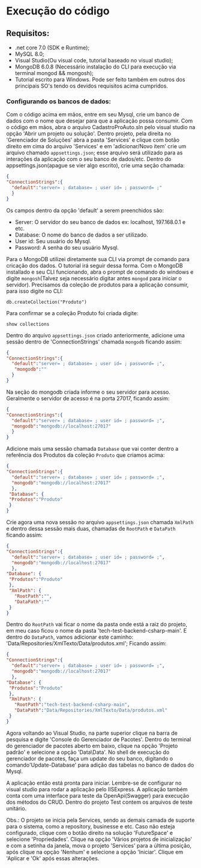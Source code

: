 # Execução do código

## Requisitos:

- .net core 7.0 (SDK e Runtime);
- MySQL 8.0;
- Visual Studio(Ou visual code, tutorial baseado no visual studio);
- MongoDB 6.0.8 (Necessário instalação do CLI para execução via terminal mongod && mongosh);
- Tutorial escrito para Windows. Pode ser feito também em outros dos principais SO's tendo os devidos requisitos acima cumpridos.

### Configurando os bancos de dados:

Com o código acima em mãos, entre em seu Mysql, crie um banco de dados com o nome que desejar para que a aplicação possa consumir.
Com o código em mãos, abra o arquivo CadastroProAuto.sln pelo visual studio na opção 'Abrir um projeto ou solução'. Dentro projeto, pela direita no 'Gerenciador de Soluções' abra a pasta 'Services' e clique com botão direito em cima do arquivo 'Services' e em 'adicionar/Novo item' crie um arquivo chamado `appsettings.json`; esse arquivo será utilizado para as interações da aplicação com o seu banco de dados/etc. Dentro do appsettings.json(apague se vier algo escrito), crie uma seção chamada: 

```json
{
"ConnectionStrings":{
  "default":"server= ; database= ; user id= ; password= ;"
  }
}
```

Os campos dentro da opção 'default' a serem preenchidos são:

- Server: O servidor do seu banco de dados ex: localhost, 197.168.0.1 e etc.
- Database: O nome do banco de dados a ser utilizado.
- User id: Seu usuário do Mysql.
- Password: A senha do seu usuário Mysql.

Para o MongoDB utilizei diretamente sua CLI via prompt de comando para cricação dos dados. O tutorial irá seguir dessa forma.
Com o MongoDB installado e seu CLI funcionando, abra o prompt de comando do windows e digite `mongosh`(Talvez seja necessário digitar antes `mongod` para iniciar o servidor). Precisamos da coleção de produtos para a aplicação consumir, para isso digite no CLI:

```script
db.createCollection("Produto")
```

Para confirmar se a coleção Produto foi criada digite:

```script
show collections
```

Dentro do arquivo `appsettings.json` criado anteriormente, adicione uma sessão dentro de 'ConnectionStrings' chamada `mongodb` ficando assim:

```json
{
"ConnectionStrings":{
  "default":"server= ; database= ; user id= ; password= ;",
   "mongodb":""
  }
}
```

Na seção do mongodb criada informe o seu servidor para acesso. Geralmente o servidor de acesso é na porta 27017, ficando assim:

```json
{
"ConnectionStrings":{
  "default":"server= ; database= ; user id= ; password= ;",
  "mongodb":"mongodb://localhost:27017"
  }
}
```

Adicione mais uma sessão chamada `Database` que vai conter dentro a referência dos Produtos da coleção `Produto` que criamos acima:

```json
{
"ConnectionStrings":{
  "default":"server= ; database= ; user id= ; password= ;",
  "mongodb":"mongodb://localhost:27017"
  },
 "Database": {
 "Produtos":"Produto"
 }
}
```

Crie agora uma nova sessão no arquivo `appsettings.json` chamada `XmlPath` e dentro dessa sessão mais duas, chamadas de `RootPath` e `DataPath` ficando assim:

```json
{
"ConnectionStrings":{
  "default":"server= ; database= ; user id= ; password= ;",
  "mongodb":"mongodb://localhost:27017"
  },
"Database": {
 "Produtos":"Produto"
 },
 "XmlPath": {
   "RootPath":"",
   "DataPath":""
 }
}
```

Dentro do `RootPath` vai ficar o nome da pasta onde está a raiz do projeto, em meu caso ficou o nome da pasta 'tech-test-backend-csharp-main'. E dentro do `DataPath`, vamos adicionar este caminho: 'Data/Repositories/XmlTexto/Data/produtos.xml'; Ficando assim:

```json
{
"ConnectionStrings":{
  "default":"server= ; database= ; user id= ; password= ;",
  "mongodb":"mongodb://localhost:27017"
  },
"Database": {
 "Produtos":"Produto"
 },
 "XmlPath": {
   "RootPath":"tech-test-backend-csharp-main",
   "DataPath":"Data/Repositories/XmlTexto/Data/produtos.xml"
 }
}
```

Agora voltando ao Visual Studio, na parte superior clique na barra de pesquisa e digite 'Console do Gerenciador de Pacotes'. Dentro do terminal do gerenciador de pacotes aberto em baixo, clique na opção 'Projeto padrão' e selecione a opção 'Data\Data'. No shell de execução do gerenciador de pacotes, faça um update do seu banco, digitando o comando'Update-Database' para adição das tabelas no banco de dados do Mysql.

A aplicação então está pronta para iniciar. Lembre-se de configurar no visual studio para rodar a aplicação pelo IISExpress. A aplicação também conta com uma interface para teste da OpenApi(Swagger) para execução dos métodos do CRUD. Dentro do projeto Test contem os arquivos de teste unitário.

Obs.: O projeto se inicia pela Services, sendo as demais camada de suporte para o sistema, como a repository, businesse e etc. Caso não esteja configurado, clique com o botão direito na solução 'FutureSpace' e selecione 'Propriedades'. Clique na opção 'Vários projetos de inicialização' e com a setinha da janela, mova o projeto 'Services' para a última posição, após clique na opção 'Nenhum' e selecione a opção 'Iniciar'. Clique em 'Aplicar e 'Ok' após essas alterações.
